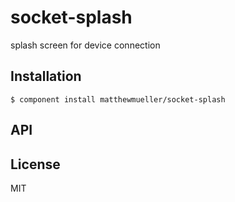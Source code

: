 
# socket-splash

  splash screen for device connection

## Installation

    $ component install matthewmueller/socket-splash

## API

   

## License

  MIT
